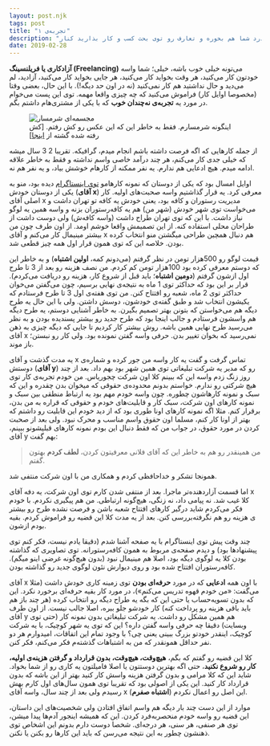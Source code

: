 ```yaml
---
layout: post.njk
tags: post
title: "تجربه‌ی ۱"
description: "اولین تجربه نه‌چندان‌خوب من توی آزادکاری (فریلنسینگ) رو که می‌دونم تا مدت زیادی توی ذهنم خواهد موند، اینجا بخونید. تقریبا 10 ساله کارم اینه ولی این مورد واسم خیلی خاص بود. امیدوارم به درد شما هم بخوره و تعارف رو توی بحث کسب و کار بذارید کنار."
date: 2019-02-28
---
```


**آزادکاری یا فریلنسینگ (Freelancing)** می‌تونه خیلی خوب باشه، خیلی؛ شما واسه خودتون کار می‌کنید، هر وقت بخواید کار می‌کنید، هر جایی بخواید کار می‌کنید، آزادید، لم می‌دید و حال نداشتید هم کار نمی‌کنید (نه در اون حد دیگه!). با این حال، بعضی وقتا (مخصوصا اوایل کار) فراموش می‌کنید که چه چیزی واقعا مهمه. توی این پست می‌خوام در مورد یه **تجربه‌ی نه‌چندان خوب** که با یکی از مشتری‌هام داشتم بگم.

<figure>
<img src="/_assets/images/content/feeling-sorry.png" alt="مجسمه‌ای شرمسار">
<figcaption>
اینگونه شرمسارم. فقط به خاطر این که این عکس رو کش رفتم. [کش رفته شده گشته از
<a href="https://medium.com/thrive-global/have-you-ever-been-shamed-f4bee278b61">اینجا</a>]
</figcaption>
</figure>

از جمله کارهایی که اگه فرصت داشته باشم انجام میدم، گرافیکه. تقریبا 2 3 سال میشه که خیلی جدی کار می‌کنم، هر چند درآمد خاصی واسم نداشته و فقط به خاطر علاقه ادامه میدم. هیچ ادعایی هم ندارم. یه نفر ممکنه از کارهام خوشش بیاد، و یه نفر هم نه.

اوایل امسال بود که یکی از دوستان که نمونه کارهامو
<a href="https://www.instagram.com/mrmowji">توی اینستاگرام</a>
دیده بود، منو به یکی از دوستان خودش (**آقای x**) معرفی کرد. یه قرار گذاشتیم واسه صحبت‌های اولیه. کار اصلی آقای x مدیریت رستوران و کافه بود، یعنی خودش یه کافه تو تهران داشت و می‌خواست توی شهر خودش (شهر من) هم یه کافه‌رستوران بزنه و واسه همین یه لوگو نیاز داشت. با این که توی تهران طراح داشت (واسه کافه‌ش) ولی دوست داشت از طراحان محلی استفاده کنه. از این تصمیمش واقعا خوشم اومد. از اون طرف چون من بیشتر مینیمال کار می‌کنم و آقای x هم دنبال همچین طراحی میگشتن منو انتخاب کرده بودن. خلاصه این که توی همون قرار اول همه چیز قطعی شد.

قیمت لوگو رو 500هزار تومن در نظر گرفتم (می‌دونم کمه، **اولین اشتباه**) و به خاطر این که دوستم معرفی کرده بود 100هزار تومن کم کردم. من نصف هزینه رو بعد از 3 تا طرح اول ازشون گرفتم (**دومین اشتباه**؛ باید قبل از شروع کار، هزینه رو دریافت می‌کردم). قرار بر این بود که حداکثر توی 1 ماه به نتیجه‌ی نهایی برسیم، چون می‌گفتن می‌خوان حداکثر توی 2 ماه، شعبه رو افتتاح کنن. من توی هفته‌ی اول 3 تا طرح فرستادم که یکیشون انتخاب شد و طبق گفته‌ی خودشون، دوسش داشتن. ولی با این حال یه طرح دیگه هم می‌خواستن که بتونن بهتر تصمیم بگیرن. به خاطر آشنایی دوستم، یه طرح دیگه هم واسشون فرستادم و جالب اینجا بود که طرح جدید رو بیشتر پسندیده بودن و به نظر می‌رسید طرح نهایی همین باشه. روش بیشتر کار کردیم تا جایی که دیگه چیزی به ذهن آقای x نمی‌رسید که بخوان تغییر بدن. حرفی واسه گفتن نمونده بود. ولی کار رو نبستن؛ باز موند.

یه مدت گذشت و آقای x تماس گرفت و گفت یه کار واسه من جور کرده و شماره‌ی دوستش (**آقای y**) رو که مدیر یه شرکت تبلیغاتی توی همین شهر بود بهم داد. بعد از چند روز زنگ زدم واسه این که ببینم کلا اون شرکت چجوریاس. من خودم تجربه‌ی کار توی هیچ شرکتی رو ندارم. خواستم بدونم محدوده‌ی حقوقی که میخوان بدن چقدره و این که سبک و نمونه کارهاشون چطوره. چون واسه خودم مهم بود یه ارتباط منطقی بین سبک و نمونه کارهای اون شرکت، سبک کار و قابلیت‌های خودم و حقوقی که قراره به من بدن، برقرار کنم. مثلا اگه نمونه کارهای اونا طوری بود که از دید خودم این قابلیت رو داشتم که بهتر از اونا کار کنم، مسلما اون حقوق واسم مناسب و محرک نبود. ولی بعد از صحبت کردن در مورد حقوق، در جواب من که فقط دنبال این بودم نمونه کارهای قبلیشونو ببینم، آقای y بهم گفت:

> من همینقدر رو هم به خاطر این که آقای فلانی معرفیتون کردن، **لطف کردم** بهتون گفتم.

همونجا تشکر و خداحافظی کردم و همکاری من با اون شرکت منتفی شد.

اما قسمت آزاردهنده‌تر ماجرا. بعد از منتفی شدن کارم توی اون شرکت، یه دفه آقای x کلا غیب شد. نه پیامی داد، نه زنگی، هیچ‌گونه ارتباطی. من هم پیگیری نکردم. با خودم فکر می‌کردم شاید درگیر کارهای افتتاح شعبه باشن و فرصت نشده طرح رو بیشتر بررسی کنن. بعد از یه مدت کلا این قضیه رو فراموش کردم. بقیه‎‌ی هزینه رو هم نگرفته بودم ازشون.

چند وقت پیش توی اینستاگرام با یه صفحه آشنا شدم (دقیقا یادم نیست، فکر کنم توی پیشنهادها بود) و دیدم صفحه‌ی مربوط به همون کافه‌رستورانه. توی تصاویری که گذاشته بودن کلا یه لوگوی دیگه بود، اصلا هم مینیمال نبود (بدون هیچ‌گونه غرضی اینو میگم). کافه‌رستوران افتتاح شده بود و روی دیوارش نئون لوگوی جدید رو گذاشته بودن.

آقای x با اون همه **ادعایی** که در مورد **حرفه‌ای بودن** توی زمینه کاری خودش داشت (مثلا می‌گفت: «من خودم قهوه تدریس می‌کنم»)، در مورد کار بقیه حرفه‌ای برخورد نکرد. این که بدون تسویه‌حساب یا حتی این که بگه یه طراح دیگه رو انتخاب کرده (هر چند باز هم باید باقی هزینه رو پرداخت کنه) کار خودشو جلو ببره، اصلا جالب نیست. از اون طرف آقای y هم همین مشکل رو داشت. یه شرکت تبلیغاتی بدون نمونه کار (حتی توی وبسایت) دقیقا چه حرفی واسه گفتن داره؟ این که توی یه شهر کوچیک، با یه شرکت کوچیک، اینقدر خودتو بزرگ ببینی یعنی چی؟ با وجود تمام این اتفاقات، امیدوارم هر دو نفر حداقل همونقدر که من به اشتباهات گذشته‌م فکر می‌کنم، فکر کنن.

کلا این قضیه رو گفتم که بگم، **هیچ‌وقت، هیچ‌وقت، بدون قرارداد و گرفتن هزینه‌ی اولیه، کار رو شروع نکنید**، حتی اگه بهترین دوستتون یا اصلا فامیلتون یه کاری رو از شما بخواد. شاید این که کلا مرامی و بدون گرفتن هزینه واسش کار کنید بهتر از این باشه که بدون قرارداد کار کنید. این یکی از اصولی بود که تقریبا توی همون سال‌های اول کارم بهش رسیدم ولی بعد از چند سال، واسه آقای x این اصل رو اعمال نکردم (**اشتباه صفرم**).

موارد از این دست چند بار دیگه هم واسم اتفاق افتادن ولی شخصیت‌های این داستان، این قضیه رو واسه خودم منحصربه‌فرد کردن. این که همیشه اینجور آدم‌ها پیدا میشن، توی هر صنفی، هر سنی، هر درجه‌ای. شخصا دوست دارم بدونم این اشخاص توی ذهنشون چطور به این نتیجه می‌رسن که باید این کارها رو بکنن یا نکنن.
